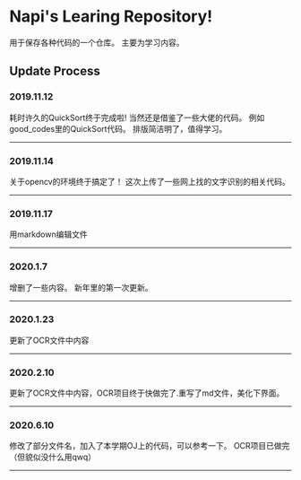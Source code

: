 # Napi's Learing Repository!

用于保存各种代码的一个仓库。
主要为学习内容。

## Update Process

### 2019.11.12
耗时许久的QuickSort终于完成啦!
当然还是借鉴了一些大佬的代码。
例如good_codes里的QuickSort代码。
排版简洁明了，值得学习。
***
### 2019.11.14
关于opencv的环境终于搞定了！
这次上传了一些网上找的文字识别的相关代码。
***
### 2019.11.17
用markdown编辑文件
***
### 2020.1.7
增删了一些内容。
新年里的第一次更新。
***
### 2020.1.23
更新了OCR文件中内容
***
### 2020.2.10
更新了OCR文件中内容，OCR项目终于快做完了.重写了md文件，美化下界面。
***
### 2020.6.10
修改了部分文件名，加入了本学期OJ上的代码，可以参考一下。
OCR项目已做完（但貌似没什么用qwq）
***